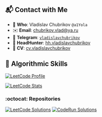 ## 📬 Contact with Me

- 👤 **Who**: Vladislav Chubrikov `@a1Yola`
- ✉️ **Email**: [chubrikov.vlad@ya.ru](mailto:chubrikov.vlad@ya.ru)
- 💬 **Telegram**: [`vladislavchubrikov`](https://t.me/vladislavchubrikov)
- 👔 **HeadHunter**: [hh.vladislavchubrikov](https://hh.ru/resume/41dd36abff0b0add4c0039ed1f4779536b754c)
- 📄 **CV**: [cv.vladislavchubrikov](https://drive.google.com/file/d/1cvrGh_XIOMYN0TeVNVUksUCyP7_MOeWC/view?usp=sharing)

## 🧠 Algorithmic Skills
[![LeetCode Profile](https://img.shields.io/badge/Profile-FFA116?logo=leetcode&logoColor=black)](https://leetcode.com/vladislavchubrikov/)

[![LeetCode Stats](https://leetcard.jacoblin.cool/vladislavchubrikov?theme=light&font=baloo&ext=heatmap&border=0)](https://leetcode.com/vladislavchubrikov/)
### :octocat: Repositories
[![LeetCode Solutions](https://img.shields.io/badge/LeetCode-FFA116?style=for-the-badge&logo=github&logoColor=white)](https://github.com/a1Yola/leet-code)
[![CodeRun Solutions](https://img.shields.io/badge/CodeRun-ff87ff?style=for-the-badge&logo=github&logoColor=1e1e1e)](https://github.com/a1Yola/coderun-solutions)
